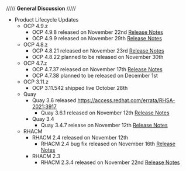 ///// **General Discussion** /////

  * Product Lifecycle Updates
      * OCP 4.9.z
          * OCP 4.9.8 released on November 22nd [Release Notes](https://access.redhat.com/errata/RHBA-2021:4712)
          * OCP 4.9.9 released on November 29th [Release Notes](https://access.redhat.com/errata/RHBA-2021:4834)
      * OCP 4.8.z
          * OCP 4.8.21 released on November 23rd [Release Notes](https://access.redhat.com/errata/RHBA-2021:4716)
          * OCP 4.8.22 planned to be released on November 30th
      * OCP 4.7.z
          * OCP 4.7.37 released on November 17th [Release Notes](https://access.redhat.com/errata/RHBA-2021:4572)
          * OCP 4.7.38 planned to be released on December 1st
      * OCP 3.11.z
          * OCP 3.11.542 shipped live October 28th
      * Quay
          * Quay 3.6 released https://access.redhat.com/errata/RHSA-2021:3917
              * Quay 3.6.1 released on November 12th [Release Notes](https://access.redhat.com/errata/RHBA-2021:4629)
          * Quay 3.4
              * Quay 3.4.7 release on November 12th [Release Notes](https://access.redhat.com/errata/RHBA-2021:4630)
      * RHACM
          * RHACM 2.4 released on November 12th
              * RHACM 2.4 bug fix released on November 16th [Release Notes](https://access.redhat.com/errata/RHBA-2021:4674)
          * RHACM 2.3
              * RHACM 2.3.4 released on November 22nd [Release Notes](https://access.redhat.com/errata/RHBA-2021:4758)
